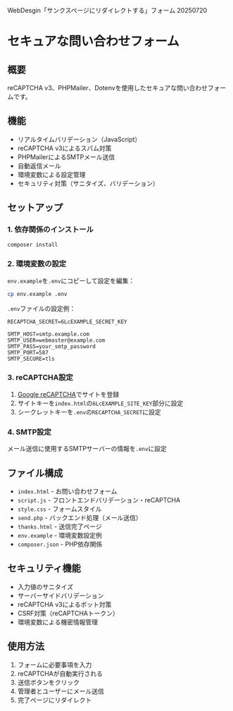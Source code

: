 WebDesgin「サンクスページにリダイレクトする」フォーム 20250720

# セキュアな問い合わせフォーム

## 概要
reCAPTCHA v3、PHPMailer、Dotenvを使用したセキュアな問い合わせフォームです。

## 機能
- リアルタイムバリデーション（JavaScript）
- reCAPTCHA v3によるスパム対策
- PHPMailerによるSMTPメール送信
- 自動返信メール
- 環境変数による設定管理
- セキュリティ対策（サニタイズ、バリデーション）

## セットアップ

### 1. 依存関係のインストール
```bash
composer install
```

### 2. 環境変数の設定
`env.example`を`.env`にコピーして設定を編集：
```bash
cp env.example .env
```

`.env`ファイルの設定例：
```
RECAPTCHA_SECRET=6LcEXAMPLE_SECRET_KEY

SMTP_HOST=smtp.example.com
SMTP_USER=webmaster@example.com
SMTP_PASS=your_smtp_password
SMTP_PORT=587
SMTP_SECURE=tls
```

### 3. reCAPTCHA設定
1. [Google reCAPTCHA](https://www.google.com/recaptcha/admin)でサイトを登録
2. サイトキーを`index.html`の`6LcEXAMPLE_SITE_KEY`部分に設定
3. シークレットキーを`.env`の`RECAPTCHA_SECRET`に設定

### 4. SMTP設定
メール送信に使用するSMTPサーバーの情報を`.env`に設定

## ファイル構成
- `index.html` - お問い合わせフォーム
- `script.js` - フロントエンドバリデーション・reCAPTCHA
- `style.css` - フォームスタイル
- `send.php` - バックエンド処理（メール送信）
- `thanks.html` - 送信完了ページ
- `env.example` - 環境変数設定例
- `composer.json` - PHP依存関係

## セキュリティ機能
- 入力値のサニタイズ
- サーバーサイドバリデーション
- reCAPTCHA v3によるボット対策
- CSRF対策（reCAPTCHAトークン）
- 環境変数による機密情報管理

## 使用方法
1. フォームに必要事項を入力
2. reCAPTCHAが自動実行される
3. 送信ボタンをクリック
4. 管理者とユーザーにメール送信
5. 完了ページにリダイレクト 